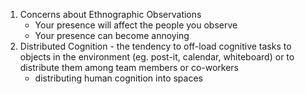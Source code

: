 1. Concerns about Ethnographic Observations
	- Your presence will affect the people you observe
	- Your presence can become annoying
1. Distributed Cognition - the tendency to off-load cognitive tasks to objects in the environment (eg. post-it, calendar, whiteboard) or to distribute them among team members or co-workers
	- distributing human cognition into spaces